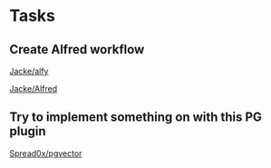 # Tasks

## Create Alfred workflow

[Jacke/alfy](https://github.com/Jacke/alfy)

[Jacke/Alfred](https://github.com/Jacke/Alfred)

## Try to implement something on with this PG plugin

[Spread0x/pgvector](https://github.com/Spread0x/pgvector)